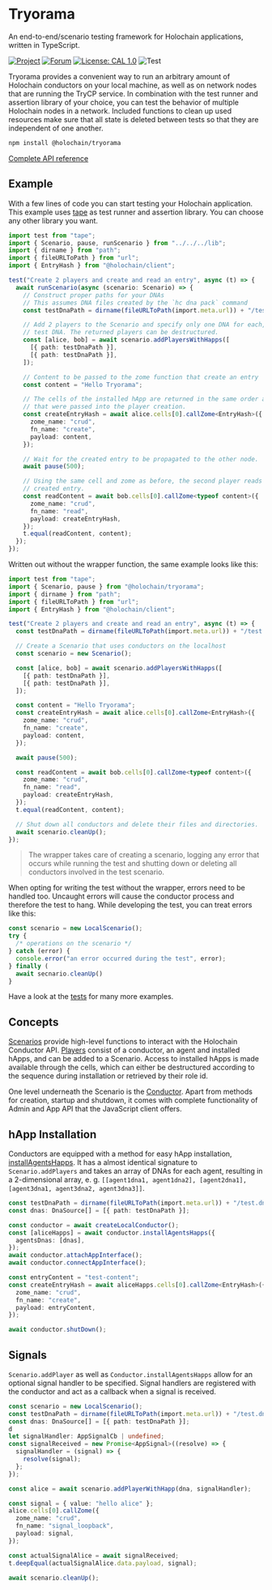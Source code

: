 # Tryorama

An end-to-end/scenario testing framework for Holochain applications, written in
TypeScript.

[![Project](https://img.shields.io/badge/Project-Holochain-blue.svg?style=flat-square)](http://holochain.org/)
[![Forum](https://img.shields.io/badge/Forum-forum%2eholochain%2enet-blue.svg?style=flat-square)](https://forum.holochain.org)
[![License: CAL 1.0](https://img.shields.io/badge/License-CAL%201.0-blue.svg)](https://github.com/holochain/cryptographic-autonomy-license)
![Test](https://github.com/holochain/holochain-client-js/actions/workflows/test.yml/badge.svg?branch=main)

Tryorama provides a convenient way to run an arbitrary amount of Holochain
conductors on your local machine, as well as on network nodes that are running
the TryCP service. In combination with the test runner and assertion library of
your choice, you can test the behavior of multiple Holochain nodes in a
network. Included functions to clean up used resources make sure that all state
is deleted between tests so that they are independent of one another.

```sh
npm install @holochain/tryorama
```

[Complete API reference](./docs/tryorama.md)

## Example

With a few lines of code you can start testing your Holochain application. This
example uses [tape](https://github.com/substack/tape) as test runner and
assertion library. You can choose any other library you want.

```typescript
import test from "tape";
import { Scenario, pause, runScenario } from "../../../lib";
import { dirname } from "path";
import { fileURLToPath } from "url";
import { EntryHash } from "@holochain/client";

test("Create 2 players and create and read an entry", async (t) => {
  await runScenario(async (scenario: Scenario) => {
    // Construct proper paths for your DNAs
    // This assumes DNA files created by the `hc dna pack` command
    const testDnaPath = dirname(fileURLToPath(import.meta.url)) + "/test.dna";

    // Add 2 players to the Scenario and specify only one DNA for each, being the
    // test DNA. The returned players can be destructured.
    const [alice, bob] = await scenario.addPlayersWithHapps([
      [{ path: testDnaPath }],
      [{ path: testDnaPath }],
    ]);

    // Content to be passed to the zome function that create an entry
    const content = "Hello Tryorama";

    // The cells of the installed hApp are returned in the same order as the DNAs
    // that were passed into the player creation.
    const createEntryHash = await alice.cells[0].callZome<EntryHash>({
      zome_name: "crud",
      fn_name: "create",
      payload: content,
    });

    // Wait for the created entry to be propagated to the other node.
    await pause(500);

    // Using the same cell and zome as before, the second player reads the
    // created entry.
    const readContent = await bob.cells[0].callZome<typeof content>({
      zome_name: "crud",
      fn_name: "read",
      payload: createEntryHash,
    });
    t.equal(readContent, content);
  });
});
```

Written out without the wrapper function, the same example looks like this:

```typescript
import test from "tape";
import { Scenario, pause } from "@holochain/tryorama";
import { dirname } from "path";
import { fileURLToPath } from "url";
import { EntryHash } from "@holochain/client";

test("Create 2 players and create and read an entry", async (t) => {
  const testDnaPath = dirname(fileURLToPath(import.meta.url)) + "/test.dna";

  // Create a Scenario that uses conductors on the localhost
  const scenario = new Scenario();

  const [alice, bob] = await scenario.addPlayersWithHapps([
    [{ path: testDnaPath }],
    [{ path: testDnaPath }],
  ]);

  const content = "Hello Tryorama";
  const createEntryHash = await alice.cells[0].callZome<EntryHash>({
    zome_name: "crud",
    fn_name: "create",
    payload: content,
  });

  await pause(500);

  const readContent = await bob.cells[0].callZome<typeof content>({
    zome_name: "crud",
    fn_name: "read",
    payload: createEntryHash,
  });
  t.equal(readContent, content);

  // Shut down all conductors and delete their files and directories.
  await scenario.cleanUp();
});
```

> The wrapper takes care of creating a scenario, logging any error that occurs
while running the test and shutting down or deleting all conductors involved in
the test scenario.

When opting for writing the test without the wrapper, errors need to be handled
too. Uncaught errors will cause the conductor process and therefore the test to
hang. While developing the test, you can treat errors like this:

```typescript
const scenario = new LocalScenario();
try {
  /* operations on the scenario */
} catch (error) {
  console.error("an error occurred during the test", error);
} finally (
  await secnario.cleanUp()
}
```

Have a look at the [tests](./ts/test/local/scenario.ts) for many more examples.

## Concepts

[Scenarios](./docs/tryorama.scenario.md) provide high-level functions to
interact with the Holochain Conductor API. [Players](./docs/tryorama.player.md)
consist of a conductor, an agent and installed hApps, and can be added to a
Scenario. Access to installed hApps is made available through the cells,
which can either be destructured according to the sequence during installation
or retrieved by their role id.

One level underneath the Scenario is the
[Conductor](./docs/tryorama.localconductor.md). Apart from methods for
creation, startup and shutdown, it comes with complete functionality of Admin
and App API that the JavaScript client offers.

## hApp Installation

Conductors are equipped with a method for easy hApp installation,
[installAgentsHapps](./docs/tryorama.conductor.installagentshapps.md). It has a
almost identical signature to `Scenario.addPlayers` and takes an array of DNAs
for each agent, resulting in a 2-dimensional array, e. g.
`[[agent1dna1, agent1dna2], [agent2dna1], [agent3dna1, agent3dna2, agent3dna3]]`.

```typescript
const testDnaPath = dirname(fileURLToPath(import.meta.url)) + "/test.dna";
const dnas: DnaSource[] = [{ path: testDnaPath }];

const conductor = await createLocalConductor();
const [aliceHapps] = await conductor.installAgentsHapps({
  agentsDnas: [dnas],
});
await conductor.attachAppInterface();
await conductor.connectAppInterface();

const entryContent = "test-content";
const createEntryHash = await aliceHapps.cells[0].callZome<EntryHash>({
  zome_name: "crud",
  fn_name: "create",
  payload: entryContent,
});

await conductor.shutDown();
```

## Signals

`Scenario.addPlayer` as well as `Conductor.installAgentsHapps` allow for an
optional signal handler to be specified. Signal handlers are registered with
the conductor and act as a callback when a signal is received.

```typescript
const scenario = new LocalScenario();
const testDnaPath = dirname(fileURLToPath(import.meta.url)) + "/test.dna";
const dnas: DnaSource[] = [{ path: testDnaPath }];
d
let signalHandler: AppSignalCb | undefined;
const signalReceived = new Promise<AppSignal>((resolve) => {
  signalHandler = (signal) => {
    resolve(signal);
  };
});

const alice = await scenario.addPlayerWithHapp(dna, signalHandler);

const signal = { value: "hello alice" };
alice.cells[0].callZome({
  zome_name: "crud",
  fn_name: "signal_loopback",
  payload: signal,
});

const actualSignalAlice = await signalReceived;
t.deepEqual(actualSignalAlice.data.payload, signal);

await scenario.cleanUp();
```
